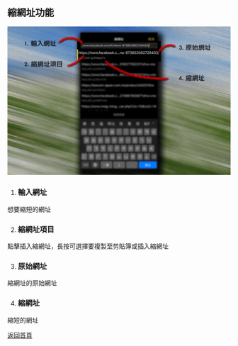 ## 縮網址功能

![Image of Url Shortener](../v1/images/url_shortener.png) 

1. ### 輸入網址
想要縮短的網址

2. ### 縮網址項目
點擊插入縮網址，長按可選擇要複製至剪貼簿或插入縮網址

3. ### 原始網址
縮網址的原始網址

4. ### 縮網址
縮短的網址  
  
[返回首頁](https://kimieno.github.io/ios.pitt) 